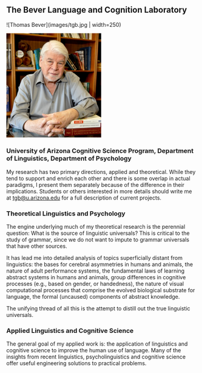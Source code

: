 The Bever Language and Cognition Laboratory
-------------------------------------------

![Thomas Bever](images/tgb.jpg | width=250)

<img src="images/tgb.jpg" alt="alt text" width="250">

### University of Arizona Cognitive Science Program, Department of Linguistics, Department of Psychology

My research has two primary directions, applied and theoretical. While
they tend to support and enrich each other and there is some overlap in
actual paradigms, I present them separately because of the difference in
their implications. Students or others interested in more details should
write me at tgb@u.arizona.edu for a full description of current
projects.

### Theoretical Linguistics and Psychology

The engine underlying much of my theoretical research is the perennial
question: What is the source of linguistic universals? This is critical
to the study of grammar, since we do not want to impute to grammar
universals that have other sources.

It has lead me into detailed analysis of topics superficially distant
from linguistics: the bases for cerebral asymmetries in humans and
animals, the nature of adult performance systems, the fundamental laws
of learning abstract systems in humans and animals, group differences in
cognitive processes (e.g., based on gender, or handedness), the nature
of visual computational processes that comprise the evolved biological
substrate for language, the formal (uncaused) components of abstract
knowledge.

The unifying thread of all this is the attempt to distill out the true
linguistic universals.

### Applied Linguistics and Cognitive Science

The general goal of my applied work is: the application of linguistics
and cognitive science to improve the human use of language. Many of the
insights from recent linguistics, psycholinguistics and cognitive
science offer useful engineering solutions to practical problems.
